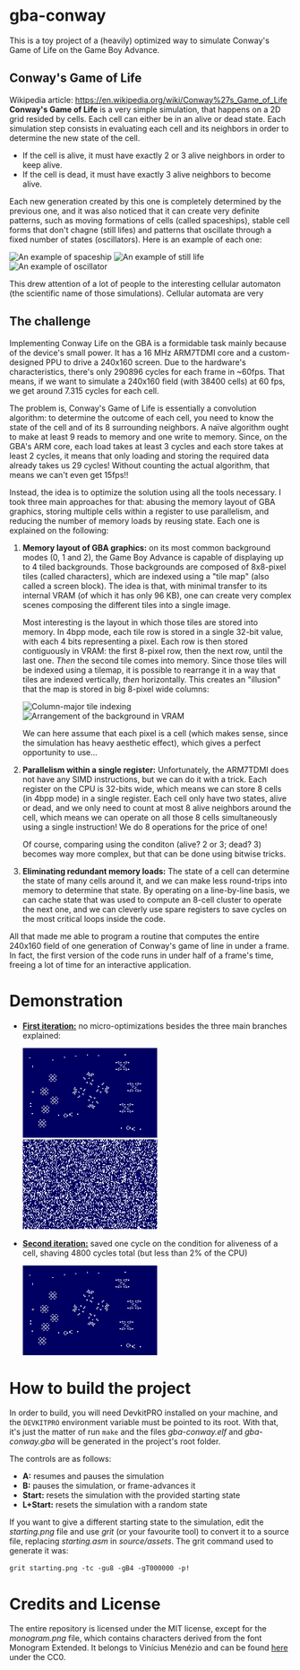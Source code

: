 gba-conway
===
This is a toy project of a (heavily) optimized way to simulate Conway's Game of Life on the 
Game Boy Advance.

Conway's Game of Life
---
Wikipedia article: https://en.wikipedia.org/wiki/Conway%27s_Game_of_Life
**Conway's Game of Life** is a very simple simulation, that happens on a 2D grid resided by 
cells. Each cell can either be in an alive or dead state. Each simulation step consists in 
evaluating each cell and its neighbors in order to determine the new state of the cell.
- If the cell is alive, it must have exactly 2 or 3 alive neighbors in order to keep alive.
- If the cell is dead, it must have exactly 3 alive neighbors to become alive.

Each new generation created by this one is completely determined by the previous one, and it was 
also noticed that it can create very definite patterns, such as moving formations of cells 
(called spaceships), stable cell forms that don't chagne (still lifes) and patterns that oscillate
through a fixed number of states (oscillators). Here is an example of each one:

![An example of spaceship](https://upload.wikimedia.org/wikipedia/commons/f/f2/Game_of_life_animated_glider.gif) 
![An example of still life](https://upload.wikimedia.org/wikipedia/commons/7/7f/Game_of_life_boat.svg) 
![An example of oscillator](https://upload.wikimedia.org/wikipedia/commons/9/95/Game_of_life_blinker.gif)

This drew attention of a lot of people to the interesting cellular automaton (the scientific name
of those simulations). Cellular automata are very 

The challenge
---
Implementing Conway Life on the GBA is a formidable task mainly because of the device's small 
power. It has a 16 MHz ARM7TDMI core and a custom-designed PPU to drive a 240x160 screen. Due to 
the hardware's characteristics, there's only 290896 cycles for each frame in ~60fps. That means, 
if we want to simulate a 240x160 field (with 38400 cells) at 60 fps, we get around 7.315 cycles 
for each cell. 

The problem is, Conway's Game of Life is essentially a convolution algorithm: to determine the
outcome of each cell, you need to know the state of the cell and of its 8 surrounding neighbors.
A naïve algorithm ought to make at least 9 reads to memory and one write to memory. Since, on
the GBA's ARM core, each load takes at least 3 cycles and each store takes at least 2 cycles, 
it means that only loading and storing the required data already takes us 29 cycles! Without
counting the actual algorithm, that means we can't even get 15fps!!

Instead, the idea is to optimize the solution using all the tools necessary. I took three main
approaches for that: abusing the memory layout of GBA graphics, storing multiple cells within a
register to use parallelism, and reducing the number of memory loads by reusing state. Each one
is explained on the following:

1. **Memory layout of GBA graphics:** on its most common background modes (0, 1 and 2), the Game
   Boy Advance is capable of displaying up to 4 tiled backgrounds. Those backgrounds are composed
   of 8x8-pixel tiles (called characters), which are indexed using a "tile map" (also called a 
   screen block). The idea is that, with minimal transfer to its internal VRAM (of which it has 
   only 96 KB), one can create very complex scenes composing the different tiles into a single 
   image.

   Most interesting is the layout in which those tiles are stored into memory. In 4bpp mode,
   each tile row is stored in a single 32-bit value, with each 4 bits representing a pixel.
   Each row is then stored contiguously in VRAM: the first 8-pixel row, then the next row,
   until the last one. _Then_ the second tile comes into memory. Since those tiles will be
   indexed using a tilemap, it is possible to rearrange it in a way that tiles are indexed 
   vertically, _then_ horizontally. This creates an "illusion" that the map is stored in big 
   8-pixel wide columns:

   ![Column-major tile indexing](https://www.coranac.com/tonc/img/tte/chr4c_map.png) ![Arrangement of the background in VRAM](https://www.coranac.com/tonc/img/tte/src_loops.png)

   We can here assume that each pixel is a cell (which makes sense, since the simulation has
   heavy aesthetic effect), which gives a perfect opportunity to use...

2. **Parallelism within a single register:** Unfortunately, the ARM7TDMI does not have any SIMD
   instructions, but we can do it with a trick. Each register on the CPU is 32-bits wide, which
   means we can store 8 cells (in 4bpp mode) in a single register. Each cell only have two states,
   alive or dead, and we only need to count at most 8 alive neighbors around the cell, which means
   we can operate on all those 8 cells simultaneously using a single instruction! We do 8
   operations for the price of one!

   Of course, comparing using the conditon (alive? 2 or 3; dead? 3) becomes way more complex, but
   that can be done using bitwise tricks.

3. **Eliminating redundant memory loads:** The state of a cell can determine the state of many
   cells around it, and we can make less round-trips into memory to determine that state. By
   operating on a line-by-line basis, we can cache state that was used to compute an 8-cell
   cluster to operate the next one, and we can cleverly use spare registers to save cycles on
   the most critical loops inside the code.

All that made me able to program a routine that computes the entire 240x160 field of one
generation of Conway's game of line in under a frame. In fact, the first version of the code
runs in under half of a frame's time, freeing a lot of time for an interactive application.

Demonstration
===

- [**First iteration:**](https://github.com/JoaoBaptMG/gba-conway/blob/fb0bdf9c90cdf63efd399e79e464bf1de7af2388/source/conwaySimulationAdvance.s) no micro-optimizations besides the three main branches explained:
  
  ![First demonstration: 129538 cycles, 46%](demo1a.webp) ![First demonstration: 129538 cycles, 46%](demo1b.webp)
- [**Second iteration:**](source/conwaySimulationAdvance.s) saved one cycle on the condition for aliveness of a cell, shaving 4800 cycles total (but less than 2% of the CPU)
  
  ![First demonstration: 124738 cycles, 44%](demo2.webp)

How to build the project
===

In order to build, you will need DevkitPRO installed on your machine, and the `DEVKITPRO`
environment variable must be pointed to its root. With that, it's just the matter of run `make`
and the files _gba-conway.elf_ and _gba-conway.gba_ will be generated in the project's root
folder.

The controls are as follows:
- **A:** resumes and pauses the simulation
- **B:** pauses the simulation, or frame-advances it
- **Start:** resets the simulation with the provided starting state
- **L+Start:** resets the simulation with a random state

If you want to give a different starting state to the simulation, edit the _starting.png_ file
and use _grit_ (or your favourite tool) to convert it to a source file, replacing _starting.asm_
in _source/assets_. The grit command used to generate it was:

    grit starting.png -tc -gu8 -gB4 -gT000000 -p!

Credits and License
===

The entire repository is licensed under the MIT license, except for the _monogram.png_ file,
which contains characters derived from the font Monogram Extended. It belongs to Vinícius
Menézio and can be found [here](https://datagoblin.itch.io/monogram) under the CC0.
